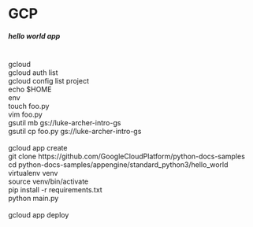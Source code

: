 # GCP

##### hello world app
<br>
gcloud<br>
gcloud auth list<br>
gcloud config list project<br>
echo $HOME<br>
env<br>
touch foo.py<br>
vim foo.py<br>
gsutil mb gs://luke-archer-intro-gs<br>
gsutil cp foo.py gs://luke-archer-intro-gs<br>

<br>
gcloud app create<br>
git clone https://github.com/GoogleCloudPlatform/python-docs-samples<br>
cd python-docs-samples/appengine/standard_python3/hello_world<br>
virtualenv venv<br>
source venv/bin/activate<br>
pip install -r requirements.txt<br>
python main.py<br>
<br>
gcloud app deploy<br>
<br>


